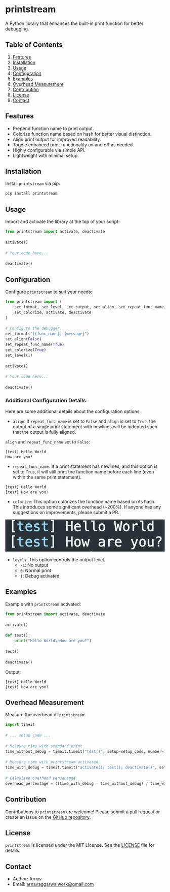 # printstream

A Python library that enhances the built-in print function for better debugging.

## Table of Contents
1. [Features](#features)
2. [Installation](#installation)
3. [Usage](#usage)
4. [Configuration](#configuration)
5. [Examples](#examples)
6. [Overhead Measurement](#overhead-measurement)
7. [Contribution](#contribution)
8. [License](#license)
9. [Contact](#contact)

## Features
- Prepend function name to print output.
- Colorize function name based on hash for better visual distinction.
- Align print output for improved readability.
- Toggle enhanced print functionality on and off as needed.
- Highly configurable via simple API.
- Lightweight with minimal setup.

## Installation
Install `printstream` via pip:
```bash
pip install printstream
```

## Usage
Import and activate the library at the top of your script:
```python
from printstream import activate, deactivate

activate()

# Your code here...

deactivate()
```

## Configuration
Configure `printstream` to suit your needs:
```python
from printstream import (
    set_format, set_level, set_output, set_align, set_repeat_func_name,
    set_colorize, activate, deactivate
)

# Configure the debugger
set_format("[{func_name}] {message}")
set_align(False)
set_repeat_func_name(True)
set_colorize(True)
set_level(1)

activate()

# Your code here...

deactivate()
```

### Additional Configuration Details

Here are some additional details about the configuration options:

- `align`: If `repeat_func_name` is set to `False` and `align` is set to `True`, the output of a single print statement with newlines will be indented such that the output is fully aligned.

`align` and `repeat_func_name` set to `False`:
```
[test] Hello World
How are you?
```

- `repeat_func_name`: If a print statement has newlines, and this option is set to `True`, it will still print the function name before each line (even within the same print statement).

```
[test] Hello World
[test] How are you?
```

- `colorize`: This option colorizes the function name based on its hash. This introduces some significant overhead (~200%). If anyone has any suggestions on improvements, please submit a PR.

![image-20231103001553308](images/image-20231103001535491.png)


- `levels`: This option controls the output level.
  - `-1`: No output
  - `0`: Normal print
  - `1`: Debug activated


## Examples
Example with `printstream` activated:
```python
from printstream import activate, deactivate

activate()

def test():
    print("Hello World\nHow are you?")

test()

deactivate()
```

Output:
```plaintext
[test] Hello World
[test] How are you?
```

## Overhead Measurement
Measure the overhead of `printstream`:
```python
import timeit

# ... setup code ...

# Measure time with standard print
time_without_debug = timeit.timeit("test()", setup=setup_code, number=10)

# Measure time with printstream activated
time_with_debug = timeit.timeit("activate(); test(); deactivate()", setup=setup_code, number=10)

# Calculate overhead percentage
overhead_percentage = ((time_with_debug - time_without_debug) / time_without_debug) * 100
```

## Contribution
Contributions to `printstream` are welcome! Please submit a pull request or create an issue on the [GitHub repository](https://github.com/arnav-ag/printstream).

## License
`printstream` is licensed under the MIT License. See the [LICENSE](LICENSE) file for details.

## Contact
- Author: Arnav
- Email: arnavaggarwalwork@gmail.com